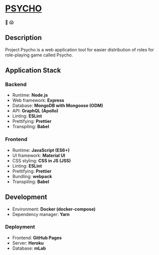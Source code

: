 # [PSYCHO](https://pnemi.github.io/project-psycho/)

🔪 😱

## Description

Project Psycho is a web application tool for easier distribution of roles for role-playing game called Psycho.

## Application Stack

### Backend

* Runtime: **Node.js**
* Web framework: **Express**
* Database: **MongoDB with Mongoose (ODM)**
* API: **GraphQL (Apollo)**
* Linting: **ESLint**
* Prettifying: **Prettier**
* Transpiling: **Babel**

### Frontend

* Runtime: **JavaScript (ES6+)**
* UI framework: **Material UI**
* CSS styling: **CSS in JS (JSS)**
* Linting: **ESLint**
* Prettifying: **Prettier**
* Bundling: **webpack**
* Transpiling: **Babel**

## Development

* Environment: **Docker (docker-compose)**
* Dependency manager: **Yarn**

### Deployment

* Frontend: **GitHub Pages**
* Server: **Heroku**
* Database: **mLab**